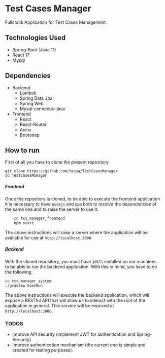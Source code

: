 # Test Cases Manager

Fullstack Application for Test Cases Management.

## Technologies Used

- Spring-Boot (Java 11)
- React 17
- Mysql

## Dependencies

- Backend
    - Lombok
    - Spring Data Jpa
    - Spring Web
    - Mysql-connector-java
- Frontend
    - React
    - React-Router
    - Axios
    - Bootstrap

## How to run

First of all you have to clone the present repository

```
git clone https://github.com/Yagua/TestCasesManager
cd TestCasesManager
```

##### Frontend

Once the repository is cloned, to be able to execute the frontend application
it is necessary to have `nodejs` and `npm` both to resolve the dependencies of
the same one and to raise the server to use it.

```bash
    cd tcs_manager_frontend
    npm start
```

The above instructions will raise a server where the application will be
available for use at `http://localhost:3000`.

##### Backend

With the cloned repository, you must have `jdk11` installed on our machines to
be able to run the backend application. With this in mind, you have to do the
following.

```bash
cd tcs_manager_system
./gradlew bootRun
```

The above instructions will execute the backend application, which will expose
a RESTful API that will allow us to interact with the root of the application
in general. This service will be exposed at `http://localhost:3000`.

### TODOS

- Improve API security (implement JWT for authentication and Spring-Security)
- Improve authentication mechanism (the current one is simple and created for
  testing purposes).
